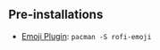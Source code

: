 

## Pre-installations

- [Emoji Plugin](https://github.com/Mange/rofi-emoji): `pacman -S rofi-emoji`
